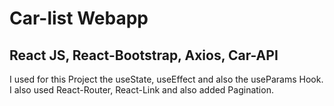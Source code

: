 # Car-list Webapp

## React JS, React-Bootstrap, Axios, Car-API

I used for this Project the useState, useEffect and also the useParams Hook. I also used React-Router, React-Link and also added Pagination.